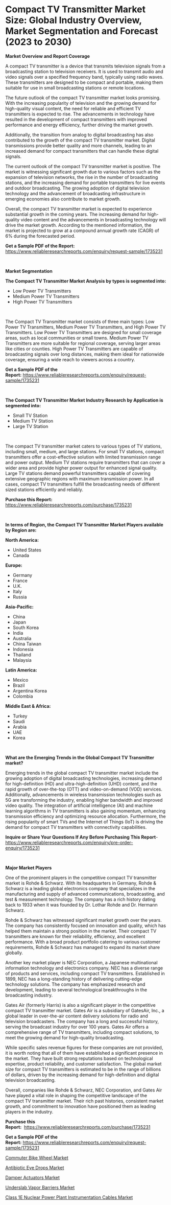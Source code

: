 <p><h1>Compact TV Transmitter Market Size: Global Industry Overview, Market Segmentation and Forecast (2023 to 2030)</h1></p><p><strong>Market Overview and Report Coverage</strong></p>
<p><p>A compact TV transmitter is a device that transmits television signals from a broadcasting station to television receivers. It is used to transmit audio and video signals over a specified frequency band, typically using radio waves. These transmitters are designed to be compact and portable, making them suitable for use in small broadcasting stations or remote locations.</p><p>The future outlook of the compact TV transmitter market looks promising. With the increasing popularity of television and the growing demand for high-quality visual content, the need for reliable and efficient TV transmitters is expected to rise. The advancements in technology have resulted in the development of compact transmitters with improved performance and energy efficiency, further driving the market growth.</p><p>Additionally, the transition from analog to digital broadcasting has also contributed to the growth of the compact TV transmitter market. Digital transmissions provide better quality and more channels, leading to an increased demand for compact transmitters that can handle these digital signals.</p><p>The current outlook of the compact TV transmitter market is positive. The market is witnessing significant growth due to various factors such as the expansion of television networks, the rise in the number of broadcasting stations, and the increasing demand for portable transmitters for live events and outdoor broadcasting. The growing adoption of digital television technology and the advancement of broadcasting infrastructure in emerging economies also contribute to market growth.</p><p>Overall, the compact TV transmitter market is expected to experience substantial growth in the coming years. The increasing demand for high-quality video content and the advancements in broadcasting technology will drive the market growth. According to the mentioned information, the market is projected to grow at a compound annual growth rate (CAGR) of 6% during the forecasted period.</p></p>
<p><strong>Get a Sample PDF of the Report:</strong> <a href="https://www.reliableresearchreports.com/enquiry/request-sample/1735231">https://www.reliableresearchreports.com/enquiry/request-sample/1735231</a></p>
<p>&nbsp;</p>
<p><strong>Market Segmentation</strong></p>
<p><strong>The Compact TV Transmitter Market Analysis by types is segmented into:</strong></p>
<p><ul><li>Low Power TV Transmitters</li><li>Medium Power TV Transmitters</li><li>High Power TV Transmitters</li></ul></p>
<p>&nbsp;</p>
<p><p>The Compact TV Transmitter market consists of three main types: Low Power TV Transmitters, Medium Power TV Transmitters, and High Power TV Transmitters. Low Power TV Transmitters are designed for small coverage areas, such as local communities or small towns. Medium Power TV Transmitters are more suitable for regional coverage, serving larger areas like cities or counties. High Power TV Transmitters are capable of broadcasting signals over long distances, making them ideal for nationwide coverage, ensuring a wide reach to viewers across a country.</p></p>
<p><strong>Get a Sample PDF of the Report:</strong>&nbsp;<a href="https://www.reliableresearchreports.com/enquiry/request-sample/1735231">https://www.reliableresearchreports.com/enquiry/request-sample/1735231</a></p>
<p>&nbsp;</p>
<p><strong>The Compact TV Transmitter Market Industry Research by Application is segmented into:</strong></p>
<p><ul><li>Small TV Station</li><li>Medium TV Station</li><li>Large TV Station</li></ul></p>
<p>&nbsp;</p>
<p><p>The compact TV transmitter market caters to various types of TV stations, including small, medium, and large stations. For small TV stations, compact transmitters offer a cost-effective solution with limited transmission range and power output. Medium TV stations require transmitters that can cover a wider area and provide higher power output for enhanced signal quality. Large TV stations demand powerful transmitters capable of covering extensive geographic regions with maximum transmission power. In all cases, compact TV transmitters fulfill the broadcasting needs of different sized stations efficiently and reliably.</p></p>
<p><strong>Purchase this Report:</strong>&nbsp; <a href="https://www.reliableresearchreports.com/purchase/1735231">https://www.reliableresearchreports.com/purchase/1735231</a></p>
<p>&nbsp;</p>
<p><strong>In terms of Region, the Compact TV Transmitter Market Players available by Region are:</strong></p>
<p>
    <p> <strong> North America: </strong>
        <ul>
            <li>United States</li>
            <li>Canada</li>
        </ul>
        </p> 
    <p> <strong> Europe: </strong>
        <ul>
            <li>Germany</li>
            <li>France</li>
            <li>U.K.</li>
            <li>Italy</li>
            <li>Russia</li>
        </ul>
        </p> 
    <p> <strong> Asia-Pacific: </strong>
        <ul>
            <li>China</li>
            <li>Japan</li>
            <li>South Korea</li>
            <li>India</li>
            <li>Australia</li>
            <li>China Taiwan</li>
            <li>Indonesia</li>
            <li>Thailand</li>
            <li>Malaysia</li>
        </ul>
        </p> 
    <p> <strong> Latin America: </strong>
        <ul>
            <li>Mexico</li>
            <li>Brazil</li>
            <li>Argentina Korea</li>
            <li>Colombia</li>
        </ul>
        </p> 
    <p> <strong> Middle East & Africa: </strong>
        <ul>
            <li>Turkey</li>
            <li>Saudi</li>
            <li>Arabia</li>
            <li>UAE</li>
            <li>Korea</li>
        </ul>
    </p>
    </p>
<p>&nbsp;</p>
<p><strong>What are the Emerging Trends in the Global Compact TV Transmitter market?</strong></p>
<p><p>Emerging trends in the global compact TV transmitter market include the growing adoption of digital broadcasting technologies, increasing demand for high-definition (HD) and ultra-high-definition (UHD) content, and the rapid growth of over-the-top (OTT) and video-on-demand (VOD) services. Additionally, advancements in wireless transmission technologies such as 5G are transforming the industry, enabling higher bandwidth and improved video quality. The integration of artificial intelligence (AI) and machine learning algorithms in TV transmitters is also gaining momentum, enhancing transmission efficiency and optimizing resource allocation. Furthermore, the rising popularity of smart TVs and the Internet of Things (IoT) is driving the demand for compact TV transmitters with connectivity capabilities.</p></p>
<p><strong>Inquire or Share Your Questions If Any Before Purchasing This Report</strong>- <a href="https://www.reliableresearchreports.com/enquiry/pre-order-enquiry/1735231">https://www.reliableresearchreports.com/enquiry/pre-order-enquiry/1735231</a></p>
<p>&nbsp;</p>
<p><strong>Major Market Players</strong></p>
<p><p>One of the prominent players in the competitive compact TV transmitter market is Rohde & Schwarz. With its headquarters in Germany, Rohde & Schwarz is a leading global electronics company that specializes in the manufacturing and supply of advanced communications, broadcasting, and test & measurement technology. The company has a rich history dating back to 1933 when it was founded by Dr. Lothar Rohde and Dr. Hermann Schwarz.</p><p>Rohde & Schwarz has witnessed significant market growth over the years. The company has consistently focused on innovation and quality, which has helped them maintain a strong position in the market. Their compact TV transmitters are known for their reliability, efficiency, and excellent performance. With a broad product portfolio catering to various customer requirements, Rohde & Schwarz has managed to expand its market share globally.</p><p>Another key market player is NEC Corporation, a Japanese multinational information technology and electronics company. NEC has a diverse range of products and services, including compact TV transmitters. Established in 1899, NEC has a long-standing history of delivering cutting-edge technology solutions. The company has emphasized research and development, leading to several technological breakthroughs in the broadcasting industry.</p><p>Gates Air (formerly Harris) is also a significant player in the competitive compact TV transmitter market. Gates Air is a subsidiary of GatesAir, Inc., a global leader in over-the-air content delivery solutions for radio and television broadcasters. The company has a long and successful history, serving the broadcast industry for over 100 years. Gates Air offers a comprehensive range of TV transmitters, including compact solutions, to meet the growing demand for high-quality broadcasting.</p><p>While specific sales revenue figures for these companies are not provided, it is worth noting that all of them have established a significant presence in the market. They have built strong reputations based on technological expertise, product reliability, and customer satisfaction. The global market size for compact TV transmitters is estimated to be in the range of billions of dollars, driven by the increasing demand for high-definition and digital television broadcasting.</p><p>Overall, companies like Rohde & Schwarz, NEC Corporation, and Gates Air have played a vital role in shaping the competitive landscape of the compact TV transmitter market. Their rich past histories, consistent market growth, and commitment to innovation have positioned them as leading players in the industry.</p></p>
<p><strong>Purchase this Report:</strong>&nbsp;&nbsp;<a href="https://www.reliableresearchreports.com/purchase/1735231">https://www.reliableresearchreports.com/purchase/1735231</a></p>
<p></p>
<p><strong>Get a Sample PDF of the Report:</strong>&nbsp;<a href="https://www.reliableresearchreports.com/enquiry/request-sample/1735231">https://www.reliableresearchreports.com/enquiry/request-sample/1735231</a></p>
<p><p><a href="https://www.linkedin.com/pulse/commuter-bike-wheel-market-size-growth-forecast-from-2023/">Commuter Bike Wheel Market</a></p><p><a href="https://www.linkedin.com/pulse/antibiotic-eye-drops-market-size-growth-forecast-from-2023/">Antibiotic Eye Drops Market</a></p><p><a href="https://medium.com/@akshatreportprime/damper-actuators-market-report-reveals-the-latest-trends-and-growth-opportunities-of-this-market-56ac1454b0e2">Damper Actuators Market</a></p><p><a href="https://github.com/luckyshygirl/Market-Research-Report-List-1/blob/main/underslab-vapor-barriers-market.md">Underslab Vapor Barriers Market</a></p><p><a href="https://medium.com/@aashish.reportprime2/class-1e-nuclear-power-plant-instrumentation-cables-market-size-cagr-trends-2024-2030-6df9647710c0">Class 1E Nuclear Power Plant Instrumentation Cables Market</a></p></p>